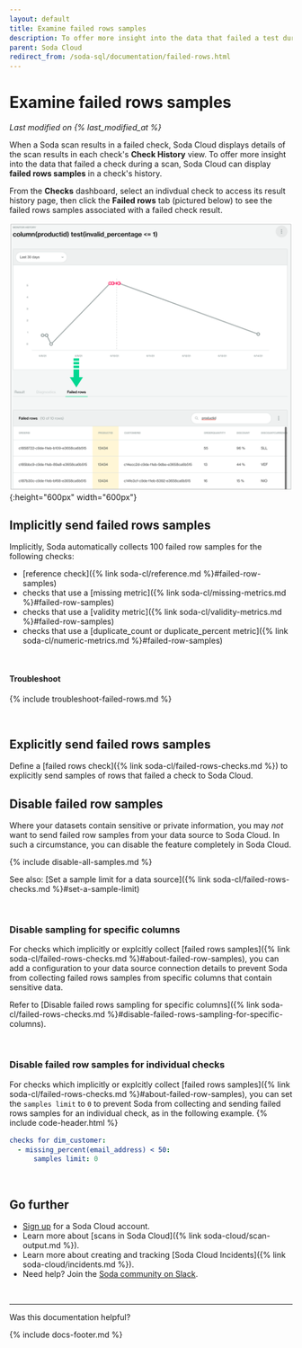 ```yaml
---
layout: default
title: Examine failed rows samples
description: To offer more insight into the data that failed a test during a scan, Soda Cloud can display failed rows in a check's history.
parent: Soda Cloud
redirect_from: /soda-sql/documentation/failed-rows.html
---
```


# Examine failed rows samples
*Last modified on {% last_modified_at %}*

When a Soda scan results in a failed check, Soda Cloud displays details of the scan results in each check's **Check History** view. To offer more insight into the data that failed a check during a scan, Soda Cloud can display **failed rows samples** in a check's history. 

From the **Checks** dashboard, select an indivdual check to access its result history page, then click the **Failed rows** tab (pictured below) to see the failed rows samples associated with a failed check result. 

![failed-rows](/assets/images/failed-rows.png){:height="600px" width="600px"}

## Implicitly send failed rows samples

Implicitly, Soda automatically collects 100 failed row samples for the following checks:
* [reference check]({% link soda-cl/reference.md %}#failed-row-samples) 
* checks that use a [missing metric]({% link soda-cl/missing-metrics.md %}#failed-row-samples)
* checks that use a [validity metric]({% link soda-cl/validity-metrics.md %}#failed-row-samples)
* checks that use a [duplicate_count or duplicate_percent metric]({% link soda-cl/numeric-metrics.md %}#failed-row-samples)

<br />

#### Troubleshoot

{% include troubleshoot-failed-rows.md %}

<br />

## Explicitly send failed rows samples

Define a [failed rows check]({% link soda-cl/failed-rows-checks.md %}) to explicitly send samples of rows that failed a check to Soda Cloud.

## Disable failed row samples

Where your datasets contain sensitive or private information, you may *not* want to send failed row samples from your data source to Soda Cloud. In such a circumstance, you can disable the feature completely in Soda Cloud.

{% include disable-all-samples.md %}

See also: [Set a sample limit for a data source]({% link soda-cl/failed-rows-checks.md %}#set-a-sample-limit)

<br />

### Disable sampling for specific columns

For checks which implicitly or explcitly collect [failed rows samples]({% link soda-cl/failed-rows-checks.md %}#about-failed-row-samples), you can add a configuration to your data source connection details to prevent Soda from collecting failed rows samples from specific columns that contain sensitive data. 

Refer to [Disable failed rows sampling for specific columns]({% link soda-cl/failed-rows-checks.md %}#disable-failed-rows-sampling-for-specific-columns).

<br />

### Disable failed row samples for individual checks

For checks which implicitly or explcitly collect [failed rows samples]({% link soda-cl/failed-rows-checks.md %}#about-failed-row-samples), you can set the `samples limit` to `0` to prevent Soda from collecting and sending failed rows samples for an individual check, as in the following example.
{% include code-header.html %}
```yaml
checks for dim_customer:
  - missing_percent(email_address) < 50:
      samples limit: 0
```
<br />


## Go further

* <a href="https://cloud.soda.io/signup?utm_source=docs" target="_blank"> Sign up</a> for a Soda Cloud account.
* Learn more about [scans in Soda Cloud]({% link soda-cloud/scan-output.md %}).
* Learn more about creating and tracking [Soda Cloud Incidents]({% link soda-cloud/incidents.md %}).
* Need help? Join the <a href="https://community.soda.io/slack" target="_blank"> Soda community on Slack</a>.

<br />

---

Was this documentation helpful?

<!-- LikeBtn.com BEGIN -->
<span class="likebtn-wrapper" data-theme="tick" data-i18n_like="Yes" data-ef_voting="grow" data-show_dislike_label="true" data-counter_zero_show="true" data-i18n_dislike="No"></span>
<script>(function(d,e,s){if(d.getElementById("likebtn_wjs"))return;a=d.createElement(e);m=d.getElementsByTagName(e)[0];a.async=1;a.id="likebtn_wjs";a.src=s;m.parentNode.insertBefore(a, m)})(document,"script","//w.likebtn.com/js/w/widget.js");</script>
<!-- LikeBtn.com END -->

{% include docs-footer.md %}